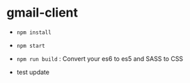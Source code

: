 # gmail-client

- ```npm install```
- ```npm start```

- ```npm run build``` : Convert your es6 to es5 and SASS to CSS
- test update

